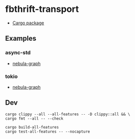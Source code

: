 # fbthrift-transport

* [Cargo package](https://crates.io/crates/fbthrift-transport)

## Examples

### async-std

* [nebula-graph](https://github.com/bk-rs/nebula-graph-rs/blob/master/demos/async-std/src/graph_client.rs)

### tokio

* [nebula-graph](https://github.com/bk-rs/nebula-graph-rs/blob/master/demos/tokio/src/graph_client.rs)

## Dev

```
cargo clippy --all --all-features -- -D clippy::all && \
cargo fmt --all -- --check
```

```
cargo build-all-features
cargo test-all-features -- --nocapture
```
